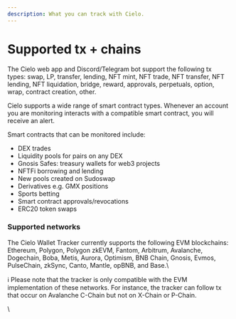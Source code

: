 ```yaml
---
description: What you can track with Cielo.
---
```


# Supported tx + chains

The Cielo web app and Discord/Telegram bot support the following tx types: swap, LP, transfer, lending, NFT mint, NFT trade, NFT transfer, NFT lending, NFT liquidation, bridge, reward, approvals, perpetuals, option, wrap, contract creation, other.

Cielo supports a wide range of smart contract types. Whenever an account you are monitoring interacts with a compatible smart contract, you will receive an alert.

Smart contracts that can be monitored include:

* DEX trades
* Liquidity pools for pairs on any DEX
* Gnosis Safes: treasury wallets for web3 projects
* NFTFi borrowing and lending
* New pools created on Sudoswap
* Derivatives e.g. GMX positions
* Sports betting
* Smart contract approvals/revocations
* ERC20 token swaps

### &#x20;Supported networks

The Cielo Wallet Tracker currently supports the following EVM blockchains: Ethereum, Polygon, Polygon zkEVM, Fantom, Arbitrum, Avalanche, Dogechain, Boba, Metis, Aurora, Optimism, BNB Chain, Gnosis, Evmos, PulseChain, zkSync, Canto, Mantle, opBNB, and Base.\


ℹ️ Please note that the tracker is only compatible with the EVM implementation of these networks. For instance, the tracker can follow tx that occur on Avalanche C-Chain but not on X-Chain or P-Chain.

\
